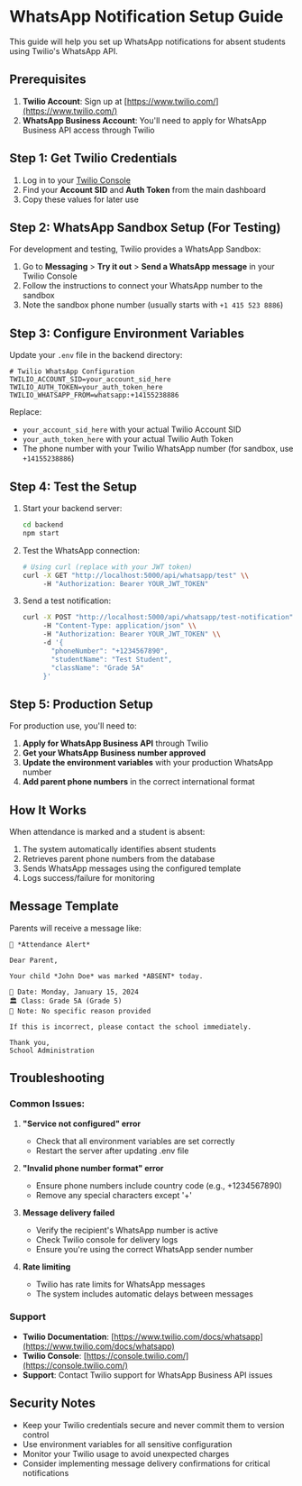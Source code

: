 # WhatsApp Notification Setup Guide

This guide will help you set up WhatsApp notifications for absent students using Twilio's WhatsApp API.

## Prerequisites

1. **Twilio Account**: Sign up at [https://www.twilio.com/](https://www.twilio.com/)
2. **WhatsApp Business Account**: You'll need to apply for WhatsApp Business API access through Twilio

## Step 1: Get Twilio Credentials

1. Log in to your [Twilio Console](https://console.twilio.com/)
2. Find your **Account SID** and **Auth Token** from the main dashboard
3. Copy these values for later use

## Step 2: WhatsApp Sandbox Setup (For Testing)

For development and testing, Twilio provides a WhatsApp Sandbox:

1. Go to **Messaging** > **Try it out** > **Send a WhatsApp message** in your Twilio Console
2. Follow the instructions to connect your WhatsApp number to the sandbox
3. Note the sandbox phone number (usually starts with `+1 415 523 8886`)

## Step 3: Configure Environment Variables

Update your `.env` file in the backend directory:

```env
# Twilio WhatsApp Configuration
TWILIO_ACCOUNT_SID=your_account_sid_here
TWILIO_AUTH_TOKEN=your_auth_token_here
TWILIO_WHATSAPP_FROM=whatsapp:+14155238886
```

Replace:
- `your_account_sid_here` with your actual Twilio Account SID
- `your_auth_token_here` with your actual Twilio Auth Token
- The phone number with your Twilio WhatsApp number (for sandbox, use `+14155238886`)

## Step 4: Test the Setup

1. Start your backend server:
   ```bash
   cd backend
   npm start
   ```

2. Test the WhatsApp connection:
   ```bash
   # Using curl (replace with your JWT token)
   curl -X GET "http://localhost:5000/api/whatsapp/test" \\
        -H "Authorization: Bearer YOUR_JWT_TOKEN"
   ```

3. Send a test notification:
   ```bash
   curl -X POST "http://localhost:5000/api/whatsapp/test-notification" \\
        -H "Content-Type: application/json" \\
        -H "Authorization: Bearer YOUR_JWT_TOKEN" \\
        -d '{
          "phoneNumber": "+1234567890",
          "studentName": "Test Student",
          "className": "Grade 5A"
        }'
   ```

## Step 5: Production Setup

For production use, you'll need to:

1. **Apply for WhatsApp Business API** through Twilio
2. **Get your WhatsApp Business number approved**
3. **Update the environment variables** with your production WhatsApp number
4. **Add parent phone numbers** in the correct international format

## How It Works

When attendance is marked and a student is absent:

1. The system automatically identifies absent students
2. Retrieves parent phone numbers from the database
3. Sends WhatsApp messages using the configured template
4. Logs success/failure for monitoring

## Message Template

Parents will receive a message like:

```
🏫 *Attendance Alert*

Dear Parent,

Your child *John Doe* was marked *ABSENT* today.

📅 Date: Monday, January 15, 2024
🏛️ Class: Grade 5A (Grade 5)
📝 Note: No specific reason provided

If this is incorrect, please contact the school immediately.

Thank you,
School Administration
```

## Troubleshooting

### Common Issues:

1. **"Service not configured" error**
   - Check that all environment variables are set correctly
   - Restart the server after updating .env file

2. **"Invalid phone number format" error**
   - Ensure phone numbers include country code (e.g., +1234567890)
   - Remove any special characters except '+'

3. **Message delivery failed**
   - Verify the recipient's WhatsApp number is active
   - Check Twilio console for delivery logs
   - Ensure you're using the correct WhatsApp sender number

4. **Rate limiting**
   - Twilio has rate limits for WhatsApp messages
   - The system includes automatic delays between messages

### Support

- **Twilio Documentation**: [https://www.twilio.com/docs/whatsapp](https://www.twilio.com/docs/whatsapp)
- **Twilio Console**: [https://console.twilio.com/](https://console.twilio.com/)
- **Support**: Contact Twilio support for WhatsApp Business API issues

## Security Notes

- Keep your Twilio credentials secure and never commit them to version control
- Use environment variables for all sensitive configuration
- Monitor your Twilio usage to avoid unexpected charges
- Consider implementing message delivery confirmations for critical notifications